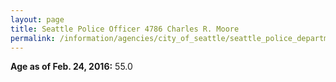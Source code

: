 ```yaml
---
layout: page
title: Seattle Police Officer 4786 Charles R. Moore
permalink: /information/agencies/city_of_seattle/seattle_police_department/copbook/4786/
---
```


**Age as of Feb. 24, 2016:** 55.0
